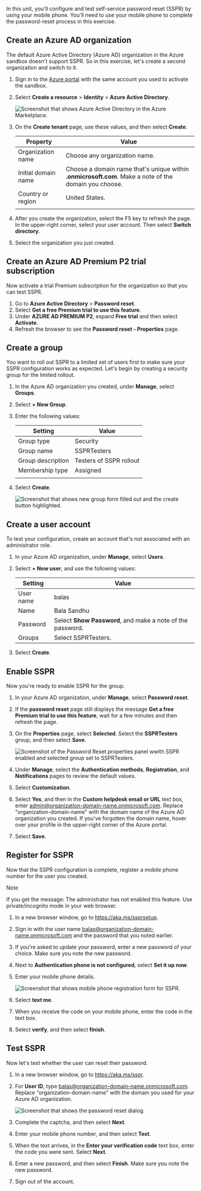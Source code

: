 In this unit, you'll configure and test self-service password reset (SSPR) by using your mobile phone. You'll need to use your mobile phone to complete the password-reset process in this exercise.

## Create an Azure AD organization

The default Azure Active Directory (Azure AD) organization in the Azure sandbox doesn't support SSPR. So in this exercise, let's create a second organization and switch to it.

1. Sign in to the [Azure portal](https://portal.azure.com/learn.docs.microsoft.com?azure-portal=true) with the same account you used to activate the sandbox.
1. Select **Create a resource** > **Identity** > **Azure Active Directory**.

   ![Screenshot that shows Azure Active Directory in the Azure Marketplace.](../media/4-create-active-directory.png)
1. On the **Create tenant** page, use these values, and then select **Create**.

    | Property | Value |
    | --- | --- |
    | Organization name | Choose any organization name. |
    | Initial domain name | Choose a domain name that's unique within **.onmicrosoft.com**. Make a note of the domain you choose. |
    | Country or region | United States. |
    | | |

1. After you create the organization, select the F5 key to refresh the page. In the upper-right corner, select your user account. Then select **Switch directory**.
1. Select the organization you just created.

## Create an Azure AD Premium P2 trial subscription

Now activate a trial Premium subscription for the organization so that you can test SSPR.

1. Go to **Azure Active Directory** > **Password reset**.
1. Select **Get a free Premium trial to use this feature**.
1. Under **AZURE AD PREMIUM P2**, expand **Free trial** and then select **Activate**.
1. Refresh the browser to see the **Password reset - Properties** page.

## Create a group 

You want to roll out SSPR to a limited set of users first to make sure your SSPR configuration works as expected. Let's begin by creating a security group for the limited rollout.

1. In the Azure AD organization you created, under **Manage**, select **Groups**.
1. Select **+ New Group**.
1. Enter the following values:

    | Setting | Value |
    | --- | --- |
    | Group type | Security |
    | Group name | SSPRTesters |
    | Group description | Testers of SSPR rollout |
    | Membership type | Assigned |
    | | |

1. Select **Create**.

    ![Screenshot that shows new group form filled out and the create button highlighted.](../media/4-create-group.png)

## Create a user account

To test your configuration, create an account that's not associated with an administrator role.

1. In your Azure AD organization, under **Manage**, select **Users**.
1. Select **+ New user**, and use the following values:

    | Setting | Value |
    | --- | --- |
    | User name | balas |
    | Name | Bala Sandhu |
    | Password | Select **Show Password**, and make a note of the password. |
    | Groups | Select SSPRTesters. |

1. Select **Create**.

## Enable SSPR

Now you're ready to enable SSPR for the group.

1. In your Azure AD organization, under **Manage**, select **Password reset**. 
1. If the **password reset** page still displays the message **Get a free Premium trial to use this feature**, wait for a few minutes and then refresh the page.
1. On the **Properties** page, select **Selected**. Select the **SSPRTesters** group, and then select **Save**.

    ![Screenshot of the Password Reset properties panel wwith SSPR enabled and selected group set to SSPRTesters.](../media/4-choose-sspr-group.png)

1. Under **Manage**, select the **Authentication methods**, **Registration**, and **Notifications** pages to review the default values.
1. Select **Customization**.
1. Select **Yes**, and then in the **Custom helpdesk email or URL** text box, enter admin@organization-domain-name.onmicrosoft.com. Replace "organization-domain-name" with the domain name of the Azure AD organization you created. If you've forgotten the domain name, hover over your profile in the upper-right corner of the Azure portal.
1. Select **Save**.

## Register for SSPR

Now that the SSPR configuration is complete, register a mobile phone number for the user you created.

> [!NOTE] 
>  If you get the message: The administrator has not enabled this feature. Use private/incognito mode in your web browser.   

1. In a new browser window, go to https://aka.ms/ssprsetup. 
1. Sign in with the user name balas@organization-domain-name.onmicrosoft.com and the password that you noted earlier.
1. If you're asked to update your password, enter a new password of your choice. Make sure you note the new password.
1. Next to **Authentication phone is not configured**, select **Set it up now**.
1. Enter your mobile phone details.

    ![Screenshot that shows mobile phone registration form for SSPR.](../media/4-register-mobile-phone.png)

1. Select **text me**.
1. When you receive the code on your mobile phone, enter the code in the text box.
1. Select **verify**, and then select **finish**.

## Test SSPR

Now let's test whether the user can reset their password.

1. In a new browser window, go to https://aka.ms/sspr.
1. For **User ID**, type balas@organization-domain-name.onmicrosoft.com. Replace "organization-domain-name" with the domain you used for your Azure AD organization.

    ![Screenshot that shows the password reset dialog.](../media/4-start-password-reset.png)
1. Complete the captcha, and then select **Next**.
1. Enter your mobile phone number, and then select **Text**.
1. When the text arrives, in the **Enter your verification code** text box, enter the code you were sent. Select **Next**.
1. Enter a new password, and then select **Finish**. Make sure you note the new password.
1. Sign out of the account.
